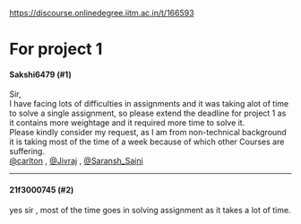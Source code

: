https://discourse.onlinedegree.iitm.ac.in/t/166593

<html><head><meta charset='utf-8'><title>For project 1</title></head><body>
<h1>For project 1</h1>
<h4>Sakshi6479 (#1)</h4>
<p>Sir,<br/>
I have facing lots of difficulties in assignments and it was taking alot of time to solve a single assignment, so please extend the deadline for project 1 as it contains more weightage and it required more time to solve it.<br/>
Please kindly consider my request, as I am from non-technical background it is taking most of the time of a week because of which other Courses are suffering.<br/>
<a class="mention" href="/u/carlton">@carlton</a> , <a class="mention" href="/u/jivraj">@Jivraj</a> , <a class="mention" href="/u/saransh_saini">@Saransh_Saini</a></p><hr>

<h4>21f3000745 (#2)</h4>
<p>yes sir , most of the time goes in solving assignment as it takes a lot of time.